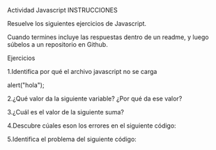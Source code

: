 Actividad Javascript
INSTRUCCIONES

Resuelve los siguientes ejercicios de Javascript.

Cuando termines incluye las respuestas dentro de un readme, y luego súbelos a un repositorio en Github.

Ejercicios

1.Identifica por qué el archivo javascript no se carga

<!DOCTYPE html>
<html>
  <head>
    <meta charset="utf-8">
    <title></title>
    <script href="javascript.js"> </script>
  </head>
  <body>

  </body>
</html>
alert("hola");

2.¿Qué valor da la siguiente variable? ¿Por qué da ese valor?

<!DOCTYPE html>
<html>
  <head>
    <meta charset="utf-8">
    <title></title>
  </head>
  <body>
    <script>
     	var = a;
    	alert(a);
    </script>
  </body>
</html>

3.¿Cuál es el valor de la siguiente suma?

<!DOCTYPE html>
<html>
  <head>
    <meta charset="utf-8">
    <title></title>
  </head>
  <body>
    <script>
     	var miNumero = 3 + "3";
    	console.log(miNumero);
    </script>
  </body>
</html>

4.Descubre cúales eson los errores en el siguiente código:

<!DOCTYPE html>
<html>
  <head>
    <meta charset="utf-8">
    <title></title>
  </head>
  <body>
    <script>
      Var Mis Vacaciones = "me faltan" + " " + 45 + "días para las vacaciones";
    </script>
  </body>
</html>

5.Identifica el problema del siguiente código:

<!DOCTYPE html>
<html>
  <head>
    <meta charset="utf-8">
    <title></title>
  </head>
  <body>
    <script type="text/javascript">
    a = prompt("ingresa un número");
    b = prompt("ingresa otro número");
    alert("la suma es " + a + b );
    </script>
  </body>
</html>
